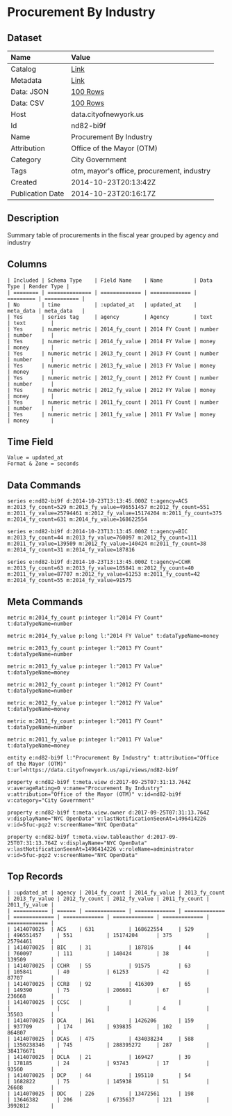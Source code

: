 # Procurement By Industry

## Dataset

| Name | Value |
| :--- | :---- |
| Catalog | [Link](https://catalog.data.gov/dataset/procurement-by-industry-eb653) |
| Metadata | [Link](https://data.cityofnewyork.us/api/views/nd82-bi9f) |
| Data: JSON | [100 Rows](https://data.cityofnewyork.us/api/views/nd82-bi9f/rows.json?max_rows=100) |
| Data: CSV | [100 Rows](https://data.cityofnewyork.us/api/views/nd82-bi9f/rows.csv?max_rows=100) |
| Host | data.cityofnewyork.us |
| Id | nd82-bi9f |
| Name | Procurement By Industry |
| Attribution | Office of the Mayor (OTM) |
| Category | City Government |
| Tags | otm, mayor's office, procurement, industry |
| Created | 2014-10-23T20:13:42Z |
| Publication Date | 2014-10-23T20:16:17Z |

## Description

Summary table of procurements in the fiscal year grouped by agency and industry

## Columns

```ls
| Included | Schema Type    | Field Name    | Name          | Data Type | Render Type |
| ======== | ============== | ============= | ============= | ========= | =========== |
| No       | time           | :updated_at   | updated_at    | meta_data | meta_data   |
| Yes      | series tag     | agency        | Agency        | text      | text        |
| Yes      | numeric metric | 2014_fy_count | 2014 FY Count | number    | number      |
| Yes      | numeric metric | 2014_fy_value | 2014 FY Value | money     | money       |
| Yes      | numeric metric | 2013_fy_count | 2013 FY Count | number    | number      |
| Yes      | numeric metric | 2013_fy_value | 2013 FY Value | money     | money       |
| Yes      | numeric metric | 2012_fy_count | 2012 FY Count | number    | number      |
| Yes      | numeric metric | 2012_fy_value | 2012 FY Value | money     | money       |
| Yes      | numeric metric | 2011_fy_count | 2011 FY Count | number    | number      |
| Yes      | numeric metric | 2011_fy_value | 2011 FY Value | money     | money       |
```

## Time Field

```ls
Value = updated_at
Format & Zone = seconds
```

## Data Commands

```ls
series e:nd82-bi9f d:2014-10-23T13:13:45.000Z t:agency=ACS m:2013_fy_count=529 m:2013_fy_value=496551457 m:2012_fy_count=551 m:2011_fy_value=25794461 m:2012_fy_value=15174204 m:2011_fy_count=375 m:2014_fy_count=631 m:2014_fy_value=168622554

series e:nd82-bi9f d:2014-10-23T13:13:45.000Z t:agency=BIC m:2013_fy_count=44 m:2013_fy_value=760097 m:2012_fy_count=111 m:2011_fy_value=139509 m:2012_fy_value=140424 m:2011_fy_count=38 m:2014_fy_count=31 m:2014_fy_value=187816

series e:nd82-bi9f d:2014-10-23T13:13:45.000Z t:agency=CCHR m:2013_fy_count=63 m:2013_fy_value=105841 m:2012_fy_count=40 m:2011_fy_value=87707 m:2012_fy_value=61253 m:2011_fy_count=42 m:2014_fy_count=55 m:2014_fy_value=91575
```

## Meta Commands

```ls
metric m:2014_fy_count p:integer l:"2014 FY Count" t:dataTypeName=number

metric m:2014_fy_value p:long l:"2014 FY Value" t:dataTypeName=money

metric m:2013_fy_count p:integer l:"2013 FY Count" t:dataTypeName=number

metric m:2013_fy_value p:integer l:"2013 FY Value" t:dataTypeName=money

metric m:2012_fy_count p:integer l:"2012 FY Count" t:dataTypeName=number

metric m:2012_fy_value p:integer l:"2012 FY Value" t:dataTypeName=money

metric m:2011_fy_count p:integer l:"2011 FY Count" t:dataTypeName=number

metric m:2011_fy_value p:integer l:"2011 FY Value" t:dataTypeName=money

entity e:nd82-bi9f l:"Procurement By Industry" t:attribution="Office of the Mayor (OTM)" t:url=https://data.cityofnewyork.us/api/views/nd82-bi9f

property e:nd82-bi9f t:meta.view d:2017-09-25T07:31:13.764Z v:averageRating=0 v:name="Procurement By Industry" v:attribution="Office of the Mayor (OTM)" v:id=nd82-bi9f v:category="City Government"

property e:nd82-bi9f t:meta.view.owner d:2017-09-25T07:31:13.764Z v:displayName="NYC OpenData" v:lastNotificationSeenAt=1496414226 v:id=5fuc-pqz2 v:screenName="NYC OpenData"

property e:nd82-bi9f t:meta.view.tableauthor d:2017-09-25T07:31:13.764Z v:displayName="NYC OpenData" v:lastNotificationSeenAt=1496414226 v:roleName=administrator v:id=5fuc-pqz2 v:screenName="NYC OpenData"
```

## Top Records

```ls
| :updated_at | agency | 2014_fy_count | 2014_fy_value | 2013_fy_count | 2013_fy_value | 2012_fy_count | 2012_fy_value | 2011_fy_count | 2011_fy_value | 
| =========== | ====== | ============= | ============= | ============= | ============= | ============= | ============= | ============= | ============= | 
| 1414070025  | ACS    | 631           | 168622554     | 529           | 496551457     | 551           | 15174204      | 375           | 25794461      | 
| 1414070025  | BIC    | 31            | 187816        | 44            | 760097        | 111           | 140424        | 38            | 139509        | 
| 1414070025  | CCHR   | 55            | 91575         | 63            | 105841        | 40            | 61253         | 42            | 87707         | 
| 1414070025  | CCRB   | 92            | 416309        | 65            | 149390        | 75            | 206601        | 67            | 236668        | 
| 1414070025  | CCSC   |               |               |               |               |               |               | 4             | 35503         | 
| 1414070025  | DCA    | 161           | 1426206       | 159           | 937709        | 174           | 939835        | 102           | 864807        | 
| 1414070025  | DCAS   | 475           | 434038234     | 588           | 1350238346    | 745           | 288395272     | 287           | 384176671     | 
| 1414070025  | DCLA   | 21            | 169427        | 39            | 178185        | 24            | 93743         | 17            | 93560         | 
| 1414070025  | DCP    | 44            | 195110        | 54            | 1682822       | 75            | 145938        | 51            | 26608         | 
| 1414070025  | DDC    | 226           | 13472561      | 198           | 13646382      | 206           | 6735637       | 121           | 3992812       | 
```